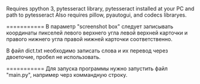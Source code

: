 Requires зpython 3, pytesseract library, pytesseract installed at your PC and path to pytesseract
Also requires pillow, pyautogui, and codecs libraryes.

===========
В параметр "screenshot box" следует записывать координаты пикселей левого верхнего угла левой верхней карточки и правого нижнего угла правой нижней карточки соответственно.

В файл dict.txt необходимо записать слова и их перевод через двоеточие, пробел не использовать.

===========
Для запуска программы нужно запустить файл "main.py", например черз коммандную строку.